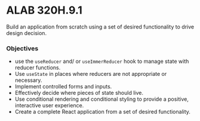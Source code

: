 # ALAB 320H.9.1

Build an application from scratch using a set of desired functionality to drive design decision.

### Objectives

- use the `useReducer` and/ or `useImmerReducer` hook to manage state with reducer functions.
- Use `useState` in places where reducers are not appropriate or necessary.
- Implement controlled forms and inputs.
- Effectively decide where pieces of state should live.
- Use conditional rendering and conditional styling to provide a positive, interactive user experience.
- Create a complete React application from a set of desired functionality.
